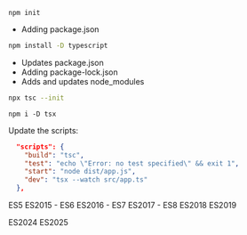 ```
npm init
```

- Adding package.json

```bash
npm install -D typescript
```

- Updates package.json
- Adding package-lock.json
- Adds and updates node_modules

```bash
npx tsc --init
```

```
npm i -D tsx
```

Update the scripts:

```json
  "scripts": {
    "build": "tsc",
    "test": "echo \"Error: no test specified\" && exit 1",
    "start": "node dist/app.js",
    "dev": "tsx --watch src/app.ts"
  },
```

ES5
ES2015 - ES6
ES2016 - ES7
ES2017 - ES8
ES2018
ES2019

ES2024
ES2025
